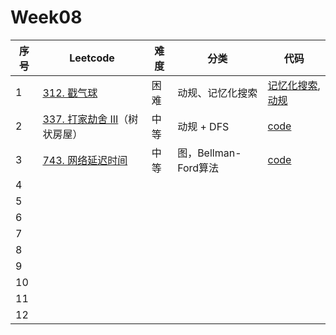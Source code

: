 # Week08

| 序号 | Leetcode                                                     | 难度 | 分类                 | 代码                                                         |
| ---- | ------------------------------------------------------------ | ---- | -------------------- | ------------------------------------------------------------ |
| 1    | [312. 戳气球](https://leetcode.cn/problems/burst-balloons/)  | 困难 | 动规、记忆化搜索     | [记忆化搜索](https://github.com/zhj6422/LeetcodeHomework/blob/main/week08/312.%20%E6%88%B3%E6%B0%94%E7%90%83%EF%BC%88%E8%AE%B0%E5%BF%86%E5%8C%96%E6%90%9C%E7%B4%A2%EF%BC%89.java),[动规](https://github.com/zhj6422/LeetcodeHomework/blob/main/week08/312.%20%E6%88%B3%E6%B0%94%E7%90%83%EF%BC%88%E5%8A%A8%E8%A7%84%EF%BC%89.java) |
| 2    | [337. 打家劫舍 III](https://leetcode.cn/problems/house-robber-iii/)（树状房屋） | 中等 | 动规 + DFS           | [code](https://github.com/zhj6422/LeetcodeHomework/blob/main/week08/337.%20%E6%89%93%E5%AE%B6%E5%8A%AB%E8%88%8D%20III.java) |
| 3    | [743. 网络延迟时间](https://leetcode.cn/problems/network-delay-time/) | 中等 | 图，Bellman-Ford算法 | [code](https://github.com/zhj6422/LeetcodeHomework/blob/main/week08/743.%20%E7%BD%91%E7%BB%9C%E5%BB%B6%E8%BF%9F%E6%97%B6%E9%97%B4.java) |
| 4    |                                                              |      |                      |                                                              |
| 5    |                                                              |      |                      |                                                              |
| 6    |                                                              |      |                      |                                                              |
| 7    |                                                              |      |                      |                                                              |
| 8    |                                                              |      |                      |                                                              |
| 9    |                                                              |      |                      |                                                              |
| 10   |                                                              |      |                      |                                                              |
| 11   |                                                              |      |                      |                                                              |
| 12   |                                                              |      |                      |                                                              |
